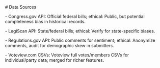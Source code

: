 \# Data Sources

\- Congress.gov API: Official federal bills; ethical: Public, but potential completeness bias in historical records.

\- LegiScan API: State/federal bills; ethical: Verify for state-specific biases.

\- Regulations.gov API: Public comments for sentiment; ethical: Anonymize comments, audit for demographic skew in submitters.

\- Voteview.com CSVs: Voteview full votes/members CSVs for individual/party data; merged for richer features.

